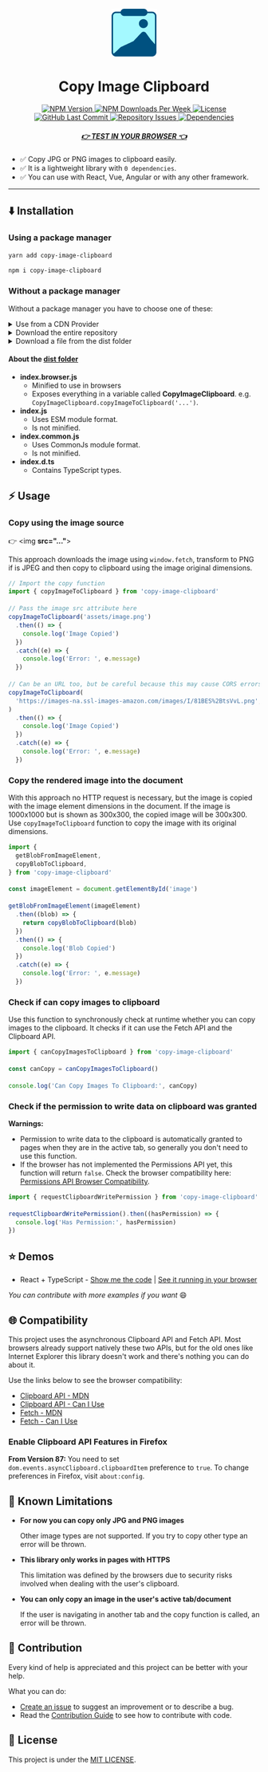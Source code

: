 <p align="center">
  <img src="assets/Logo.png" alt="Copy Image Clipboard Logo" />
</p>

<h1 align="center">
  <span>Copy Image Clipboard</span>
</h1>

<p align="center">
  <a href="https://www.npmjs.com/package/copy-image-clipboard">
    <img alt="NPM Version" src="https://img.shields.io/npm/v/copy-image-clipboard">
  </a>

  <a href="https://www.npmjs.com/package/copy-image-clipboard">
    <img alt="NPM Downloads Per Week" src="https://img.shields.io/npm/dw/copy-image-clipboard">
  </a>

  <a href="https://github.com/LuanEdCosta/copy-image-clipboard/blob/master/LICENSE">
    <img alt="License" src="https://img.shields.io/github/license/luanedcosta/copy-image-clipboard.svg">
  </a>

  <a href="https://github.com/luanedcosta/copy-image-clipboard/commits/master">
    <img alt="GitHub Last Commit" src="https://img.shields.io/github/last-commit/luanedcosta/copy-image-clipboard.svg">
  </a>

  <a href="https://github.com/luanedcosta/copy-image-clipboard/issues">
    <img alt="Repository Issues" src="https://img.shields.io/github/issues/luanedcosta/copy-image-clipboard.svg">
  </a>

  <a href="https://www.npmjs.com/package/copy-image-clipboard?activeTab=dependencies">
    <img alt="Dependencies" src="https://img.shields.io/librariesio/release/npm/copy-image-clipboard/2.0.1">
  </a>
</p>

<h5 align="center">
    <a href="https://luanedcosta.github.io/copy-image-clipboard" target="_blank">👉 TEST IN YOUR BROWSER 👈</a>
</h5>

- :white_check_mark: Copy JPG or PNG images to clipboard easily.
- :white_check_mark: It is a lightweight library with `0 dependencies`.
- :white_check_mark: You can use with React, Vue, Angular or with any other framework.

---

## :arrow_down: Installation

### Using a package manager

```bash
yarn add copy-image-clipboard
```

```bash
npm i copy-image-clipboard
```

### Without a package manager

Without a package manager you have to choose one of these:

<details>
<summary>Use from a CDN Provider</summary>
<br>

**jsDelivr**

```javascript
<script src="https://cdn.jsdelivr.net/npm/copy-image-clipboard/dist/index.browser.js"></script>
```

With a CDN Provider you will be using the [dist/index.browser.js](https://github.com/LuanEdCosta/copy-image-clipboard/tree/master/dist/index.browser.js) file. _See more about this file below_.

---

</details>

<details>
<summary>Download the entire repository</summary>
<br>

- Use `degit` to download this repository without the git history:

```
npx degit LuanEdCosta/copy-image-clipboard
```

- Download a zipped file on GitHub:

<img src="assets/DownloadRepository.png" alt="Download the entire repository" />

After downloading the repository, you can use a file from the [dist folder](https://github.com/LuanEdCosta/copy-image-clipboard/tree/master/dist) in your code. _See more about the dist folder files below_.

---

</details>

<details>
<summary>Download a file from the dist folder</summary>
<br>

Open the [dist folder](https://github.com/LuanEdCosta/copy-image-clipboard/tree/master/dist) and choose one of these files to download:

- [dist/index.browser.js](https://github.com/LuanEdCosta/copy-image-clipboard/tree/master/dist/index.browser.js)
- [dist/index.common.js](https://github.com/LuanEdCosta/copy-image-clipboard/tree/master/dist/index.common.js)
- [dist/index.js](https://github.com/LuanEdCosta/copy-image-clipboard/tree/master/dist/index.js)

_See more about these files below._

---

</details>

#### About the [dist folder](https://github.com/LuanEdCosta/copy-image-clipboard/tree/master/dist)

- **index.browser.js**
  - Minified to use in browsers
  - Exposes everything in a variable called **CopyImageClipboard**. e.g. `CopyImageClipboard.copyImageToClipboard('...')`.
- **index.js**
  - Uses ESM module format.
  - Is not minified.
- **index.common.js**
  - Uses CommonJs module format.
  - Is not minified.
- **index.d.ts**
  - Contains TypeScript types.

## :zap: Usage

### Copy using the image source

:point_right: <img **src="..."**>

This approach downloads the image using `window.fetch`, transform to PNG if is JPEG and then copy to clipboard using the image original dimensions.

```javascript
// Import the copy function
import { copyImageToClipboard } from 'copy-image-clipboard'

// Pass the image src attribute here
copyImageToClipboard('assets/image.png')
  .then(() => {
    console.log('Image Copied')
  })
  .catch((e) => {
    console.log('Error: ', e.message)
  })

// Can be an URL too, but be careful because this may cause CORS errors
copyImageToClipboard(
  'https://images-na.ssl-images-amazon.com/images/I/81BES%2BtsVvL.png',
)
  .then(() => {
    console.log('Image Copied')
  })
  .catch((e) => {
    console.log('Error: ', e.message)
  })
```

### Copy the rendered image into the document

With this approach no HTTP request is necessary, but the image is copied with the image element dimensions in the document. If the image is 1000x1000 but is shown as 300x300, the copied image will be 300x300. Use `copyImageToClipboard` function to copy the image with its original dimensions.

```javascript
import {
  getBlobFromImageElement,
  copyBlobToClipboard,
} from 'copy-image-clipboard'

const imageElement = document.getElementById('image')

getBlobFromImageElement(imageElement)
  .then((blob) => {
    return copyBlobToClipboard(blob)
  })
  .then(() => {
    console.log('Blob Copied')
  })
  .catch((e) => {
    console.log('Error: ', e.message)
  })
```

### Check if can copy images to clipboard

Use this function to synchronously check at runtime whether you can copy images to the clipboard. It checks if it can use the Fetch API and the Clipboard API.

```javascript
import { canCopyImagesToClipboard } from 'copy-image-clipboard'

const canCopy = canCopyImagesToClipboard()

console.log('Can Copy Images To Clipboard:', canCopy)
```

### Check if the permission to write data on clipboard was granted

**Warnings:**

- Permission to write data to the clipboard is automatically granted to pages when they are in the active tab, so generally you don't need to use this function.
- If the browser has not implemented the Permissions API yet, this function will return `false`. Check the browser compatibility here: [Permissions API Browser Compatibility](https://developer.mozilla.org/en-US/docs/Web/API/Permissions_API#browser_compatibility).

```javascript
import { requestClipboardWritePermission } from 'copy-image-clipboard'

requestClipboardWritePermission().then((hasPermission) => {
  console.log('Has Permission:', hasPermission)
})
```

## :star: Demos

- React + TypeScript - [Show me the code](https://github.com/LuanEdCosta/copy-image-clipboard/blob/master/demo/src/pages/Home/index.tsx) | [See it running in your browser](https://luanedcosta.github.io/copy-image-clipboard/)

_You can contribute with more examples if you want_ :smile:

## :globe_with_meridians: Compatibility

This project uses the asynchronous Clipboard API and Fetch API. Most browsers already support natively these two APIs, but for the old ones like Internet Explorer this library doesn't work and there's nothing you can do about it.

Use the links below to see the browser compatibility:

- [Clipboard API - MDN](https://developer.mozilla.org/en-US/docs/Web/API/Clipboard)
- [Clipboard API - Can I Use](https://caniuse.com/?search=clipboard)
- [Fetch - MDN](https://developer.mozilla.org/en-US/docs/Web/API/Fetch_API)
- [Fetch - Can I Use](https://caniuse.com/?search=fetch)

### Enable Clipboard API Features in Firefox

**From Version 87:** You need to set `dom.events.asyncClipboard.clipboardItem` preference to `true`. To change preferences in Firefox, visit `about:config`.

## :stop_sign: Known Limitations

- **For now you can copy only JPG and PNG images**

  Other image types are not supported. If you try to copy other type an error will be thrown.

- **This library only works in pages with HTTPS**

  This limitation was defined by the browsers due to security risks involved when dealing with the user's clipboard.

- **You can only copy an image in the user's active tab/document**

  If the user is navigating in another tab and the copy function is called, an error will be thrown.

## :handshake: Contribution

Every kind of help is appreciated and this project can be better with your help.

What you can do:

- [Create an issue](https://github.com/LuanEdCosta/copy-image-clipboard/issues) to suggest an improvement or to describe a bug.
- Read the [Contribution Guide](https://github.com/LuanEdCosta/copy-image-clipboard/blob/master/CONTRIBUTING.md) to see how to contribute with code.

## :blue_book: License

This project is under the [MIT LICENSE](https://github.com/LuanEdCosta/copy-image-clipboard/blob/master/LICENSE).
